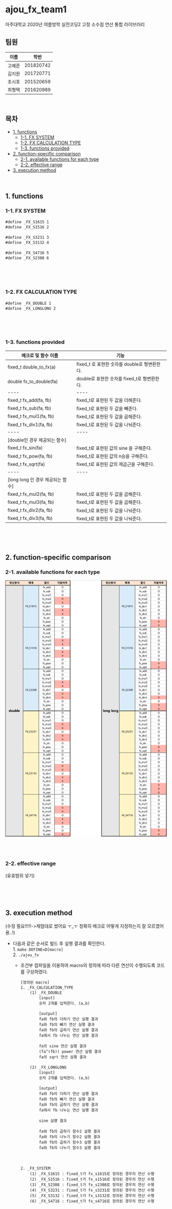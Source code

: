 # ajou_fx_team1
아주대학교 2020년 여름방학 실전코딩2 고정 소수점 연산 통합 라이브러리

## 팀원

| 이름 | 학번 | 
| ---- | ---- |
| 고예준 | 201820742 | 
| 김지원 | 201720771 | 
| 조시호 | 201520659 | 
| 최형택 | 201620989 | 


<br>

## 목차

- [1. functions](#1-functions)
  * [1-1. FX SYSTEM](#1-1-fx-system)
  * [1-2. FX CALCULATION TYPE](#1-2-fx-calculation-type)
  * [1-3. functions provided](#1-3-functions-provided)
- [2. function-specific comparison](#2-function-specific-comparison)
  * [2-1. available functions for each type](#2-1-available-functions-for-each-type)
  * [2-2. effective range](#2-2-effective-range)
- [3. execution method](#3-execution-method)


<br>


## 1. functions

### 1-1. FX SYSTEM


```
#define _FX_S1615 1
#define _FX_S1516 2

#define _FX_S3231 3
#define _FX_S3132 4

#define _FX_S4716 5 
#define _FX_S2308 6
```

<br>
<br>
<br>

### 1-2. FX CALCULATION TYPE
 

```
#define _FX_DOUBLE 1
#define _FX_LONGLONG 2
```

<br>
<br>
<br>


### 1-3. functions provided


| 매크로 및 함수 이름 | 기능 |
| ---- | ---- |
| fixed_t double_to_fx(a) | fixed_t 로 표현한 숫자를 double로 형변환한다. |
| double fx_to_double(fa) | double로 표현한 숫자를 fixed_t로 형변환한다. |
| ---- | ---- |
| fixed_t fx_add(fa, fb) | fixed_t로 표현된 두 값을 더해준다.  |
| fixed_t fx_sub(fa, fb) | fixed_t로 표현된 두 값을 빼준다. |
| fixed_t fx_mul1(fa, fb) | fixed_t로 표현된 두 값을 곱해준다. |
| fixed_t fx_div1(fa, fb) | fixed_t로 표현된 두 값을 나눠준다. |
| ---- | ---- |
| [double인 경우 제공되는 함수] | |
| fixed_t fx_sin(fa) | fixed_t로 표현된 값의 sine 을 구해준다.  | 
| fixed_t fx_pow(fa, fb) | fixed_t로 표현된 값의 n승을 구해준다. |
| fixed_t fx_sqrt(fa) | fixed_t로 표현된 값의 제곱근을 구해준다. |
| ---- | ---- |
| [long long 인 경우 제공되는 함수] |  |
| fixed_t fx_mul2(fa, fb)| fixed_t로 표현된 두 값을 곱해준다. |
| fixed_t fx_mul3(fa, fb)| fixed_t로 표현된 두 값을 곱해준다. |
| fixed_t fx_div2(fa, fb) | fixed_t로 표현된 두 값을 나눠준다. | 
| fixed_t fx_div3(fa, fb) | fixed_t로 표현된 두 값을 나눠준다. |

<br>
<br>
<br>



## 2. function-specific comparison

### 2-1. available functions for each type 

![image](images/Function_list.png)


<br>
<br>

### 2-2. effective range

(유효범위 넣기)


<br>
<br>
<br>

## 3. execution method


(수정 필요!!!!!->제맘대로 썼어요 ㅜ_ㅜ 정확히 메크로 어떻게 지정하는지 잘 모르겠어용..!)

- 다음과 같은 순서로 빌드 후 실행 결과를 확인한다.     
        1. ``make DEFINE=D[macro] ``   
        2. ``./ajou_fx``


    - 조건부 컴파일을 이용하여 macro의 정의에 따라 다른 연산이 수행되도록 코드를 구성하였다.
        ```
        [정의된 macro]
        1. _FX_CALCULATION_TYPE
            (1) _FX_DOUBLE
                [input]
                숫자 2개를 입력한다. (a,b)

                [output]
                fa와 fb의 더하기 연산 실행 결과
                fa와 fb의 뺴기 연산 실행 결과
                fa와 fb의 곱하기 연산 실행 결과
                fa에서 fb 나누는 연산 실행 결과

                fa의 sine 연산 실행 결과
                (fa^(fb)) power 연산 실행 결과
                fa의 sqrt 연산 실행 결과

            (2) _FX_LONGLONG
                [input]
                숫자 2개를 입력한다. (a,b)

                [output]
                fa와 fb의 더하기 연산 실행 결과
                fa와 fb의 뺴기 연산 실행 결과
                fa와 fb의 곱하기 연산 실행 결과
                fa에서 fb 나누는 연산 실행 결과

                sine 실행 결과

                fa와 fb의 곱하기 함수2 실행 결과
                fa와 fb의 나누기 함수2 실행 결과
                fa와 fb의 곱하기 함수3 실행 결과
                fa와 fb의 나누기 함수3 실행 결과


        
        2. _FX_SYSTEM
            (1) _FX_S1615 : fixed_t가 fx_s1615로 정의된 경우의 연산 수행
            (2) _FX_S1516 : fixed_t가 fx_s1516로 정의된 경우의 연산 수행
            (3) _FX_S2308 : fixed_t가 fx_s2308로 정의된 경우의 연산 수행
            (4) _FX_S3231 : fixed_t가 fx_s3231로 정의된 경우의 연산 수행
            (5) _FX_S3132 : fixed_t가 fx_s3132로 정의된 경우의 연산 수행
            (6) _FX_S4716 : fixed_t가 fx_s4716로 정의된 경우의 연산 수행
            
        ```

